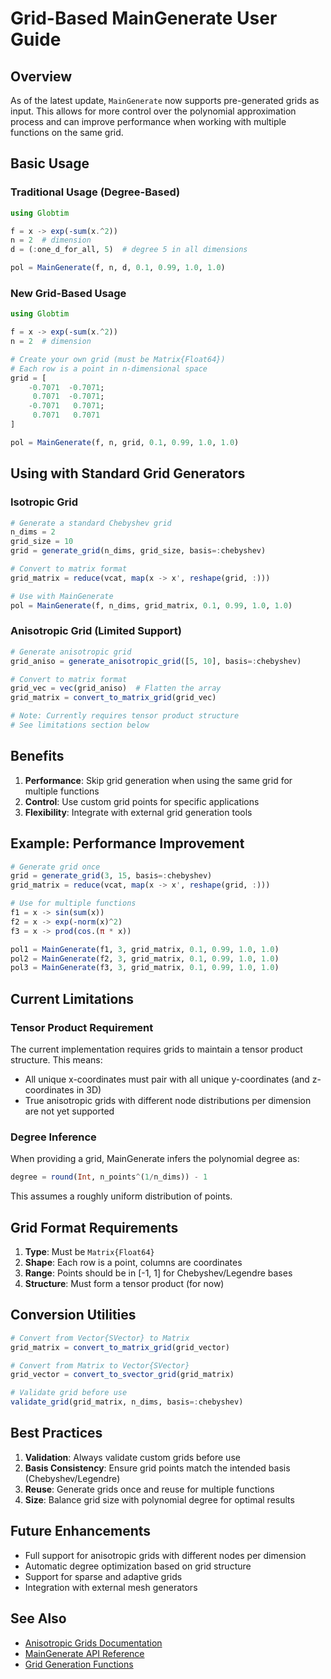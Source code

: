 # Grid-Based MainGenerate User Guide

## Overview

As of the latest update, `MainGenerate` now supports pre-generated grids as input. This allows for more control over the polynomial approximation process and can improve performance when working with multiple functions on the same grid.

## Basic Usage

### Traditional Usage (Degree-Based)
```julia
using Globtim

f = x -> exp(-sum(x.^2))
n = 2  # dimension
d = (:one_d_for_all, 5)  # degree 5 in all dimensions

pol = MainGenerate(f, n, d, 0.1, 0.99, 1.0, 1.0)
```

### New Grid-Based Usage
```julia
using Globtim

f = x -> exp(-sum(x.^2))
n = 2  # dimension

# Create your own grid (must be Matrix{Float64})
# Each row is a point in n-dimensional space
grid = [
    -0.7071  -0.7071;
     0.7071  -0.7071;
    -0.7071   0.7071;
     0.7071   0.7071
]

pol = MainGenerate(f, n, grid, 0.1, 0.99, 1.0, 1.0)
```

## Using with Standard Grid Generators

### Isotropic Grid
```julia
# Generate a standard Chebyshev grid
n_dims = 2
grid_size = 10
grid = generate_grid(n_dims, grid_size, basis=:chebyshev)

# Convert to matrix format
grid_matrix = reduce(vcat, map(x -> x', reshape(grid, :)))

# Use with MainGenerate
pol = MainGenerate(f, n_dims, grid_matrix, 0.1, 0.99, 1.0, 1.0)
```

### Anisotropic Grid (Limited Support)
```julia
# Generate anisotropic grid
grid_aniso = generate_anisotropic_grid([5, 10], basis=:chebyshev)

# Convert to matrix format
grid_vec = vec(grid_aniso)  # Flatten the array
grid_matrix = convert_to_matrix_grid(grid_vec)

# Note: Currently requires tensor product structure
# See limitations section below
```

## Benefits

1. **Performance**: Skip grid generation when using the same grid for multiple functions
2. **Control**: Use custom grid points for specific applications
3. **Flexibility**: Integrate with external grid generation tools

## Example: Performance Improvement

```julia
# Generate grid once
grid = generate_grid(3, 15, basis=:chebyshev)
grid_matrix = reduce(vcat, map(x -> x', reshape(grid, :)))

# Use for multiple functions
f1 = x -> sin(sum(x))
f2 = x -> exp(-norm(x)^2)
f3 = x -> prod(cos.(π * x))

pol1 = MainGenerate(f1, 3, grid_matrix, 0.1, 0.99, 1.0, 1.0)
pol2 = MainGenerate(f2, 3, grid_matrix, 0.1, 0.99, 1.0, 1.0)
pol3 = MainGenerate(f3, 3, grid_matrix, 0.1, 0.99, 1.0, 1.0)
```

## Current Limitations

### Tensor Product Requirement

The current implementation requires grids to maintain a tensor product structure. This means:
- All unique x-coordinates must pair with all unique y-coordinates (and z-coordinates in 3D)
- True anisotropic grids with different node distributions per dimension are not yet supported

### Degree Inference

When providing a grid, MainGenerate infers the polynomial degree as:
```julia
degree = round(Int, n_points^(1/n_dims)) - 1
```

This assumes a roughly uniform distribution of points.

## Grid Format Requirements

1. **Type**: Must be `Matrix{Float64}`
2. **Shape**: Each row is a point, columns are coordinates
3. **Range**: Points should be in [-1, 1] for Chebyshev/Legendre bases
4. **Structure**: Must form a tensor product (for now)

## Conversion Utilities

```julia
# Convert from Vector{SVector} to Matrix
grid_matrix = convert_to_matrix_grid(grid_vector)

# Convert from Matrix to Vector{SVector}
grid_vector = convert_to_svector_grid(grid_matrix)

# Validate grid before use
validate_grid(grid_matrix, n_dims, basis=:chebyshev)
```

## Best Practices

1. **Validation**: Always validate custom grids before use
2. **Basis Consistency**: Ensure grid points match the intended basis (Chebyshev/Legendre)
3. **Reuse**: Generate grids once and reuse for multiple functions
4. **Size**: Balance grid size with polynomial degree for optimal results

## Future Enhancements

- Full support for anisotropic grids with different nodes per dimension
- Automatic degree optimization based on grid structure
- Support for sparse and adaptive grids
- Integration with external mesh generators

## See Also

- [Anisotropic Grids Documentation](../anisotropic_grids.md)
- [MainGenerate API Reference](../api/main_generate.md)
- [Grid Generation Functions](../api/grid_generation.md)